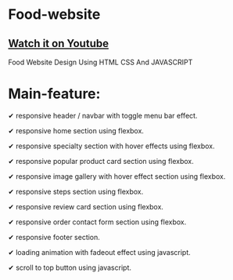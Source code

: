 # Food-website
## [Watch it on Youtube](https://www.youtube.com/@BT_Solution_Hub)

Food Website Design Using HTML CSS And JAVASCRIPT 


# Main-feature:

✔ responsive header / navbar with toggle menu bar effect.

✔ responsive home section using flexbox.

✔ responsive specialty section with hover effects using flexbox.

✔ responsive popular product card section using flexbox.

✔ responsive image gallery with hover effect section using flexbox.

✔ responsive steps section using flexbox.

✔ responsive review card section using flexbox.

✔ responsive order contact form section using flexbox.

✔ responsive footer section.

✔ loading animation with fadeout effect using javascript.

✔ scroll to top button using javascript.
